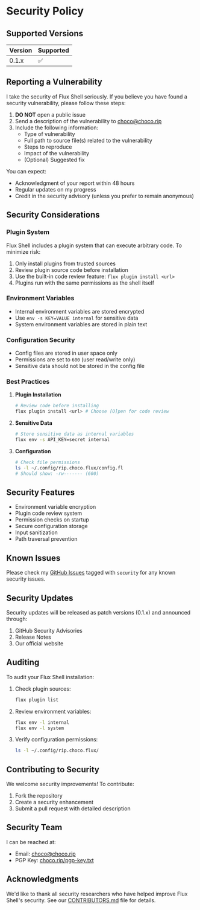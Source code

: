 # Security Policy

## Supported Versions

| Version | Supported          |
| ------- | ------------------ |
| 0.1.x   | :white_check_mark: |

## Reporting a Vulnerability

I take the security of Flux Shell seriously. If you believe you have found a security vulnerability, please follow these steps:

1. **DO NOT** open a public issue
2. Send a description of the vulnerability to [choco@choco.rip](mailto:choco@choco.rip)
3. Include the following information:
   - Type of vulnerability
   - Full path to source file(s) related to the vulnerability
   - Steps to reproduce
   - Impact of the vulnerability
   - (Optional) Suggested fix

You can expect:
- Acknowledgment of your report within 48 hours
- Regular updates on my progress
- Credit in the security advisory (unless you prefer to remain anonymous)

## Security Considerations

### Plugin System
Flux Shell includes a plugin system that can execute arbitrary code. To minimize risk:

1. Only install plugins from trusted sources
2. Review plugin source code before installation
3. Use the built-in code review feature: `flux plugin install <url>`
4. Plugins run with the same permissions as the shell itself

### Environment Variables
- Internal environment variables are stored encrypted
- Use `env -s KEY=VALUE internal` for sensitive data
- System environment variables are stored in plain text

### Configuration Security
- Config files are stored in user space only
- Permissions are set to `600` (user read/write only)
- Sensitive data should not be stored in the config file

### Best Practices

1. **Plugin Installation**
   ```bash
   # Review code before installing
   flux plugin install <url> # Choose [O]pen for code review
   ```

2. **Sensitive Data**
   ```bash
   # Store sensitive data as internal variables
   flux env -s API_KEY=secret internal
   ```

3. **Configuration**
   ```bash
   # Check file permissions
   ls -l ~/.config/rip.choco.flux/config.fl
   # Should show: -rw------- (600)
   ```

## Security Features

- Environment variable encryption
- Plugin code review system
- Permission checks on startup
- Secure configuration storage
- Input sanitization
- Path traversal prevention

## Known Issues

Please check my [GitHub Issues](https://github.com/chocoOnEstrogen/flux/issues) tagged with `security` for any known security issues.

## Security Updates

Security updates will be released as patch versions (0.1.x) and announced through:
1. GitHub Security Advisories
2. Release Notes
3. Our official website

## Auditing

To audit your Flux Shell installation:

1. Check plugin sources:
   ```bash
   flux plugin list
   ```

2. Review environment variables:
   ```bash
   flux env -l internal
   flux env -l system
   ```

3. Verify configuration permissions:
   ```bash
   ls -l ~/.config/rip.choco.flux/
   ```

## Contributing to Security

We welcome security improvements! To contribute:

1. Fork the repository
2. Create a security enhancement
3. Submit a pull request with detailed description

## Security Team

I can be reached at:
- Email: [choco@choco.rip](mailto:choco@choco.rip)
- PGP Key: [choco.rip/pgp-key.txt](https://choco.rip/pgp-key.txt)

## Acknowledgments

We'd like to thank all security researchers who have helped improve Flux Shell's security. See our [CONTRIBUTORS.md](./.github/CONTRIBUTORS.md) file for details. 